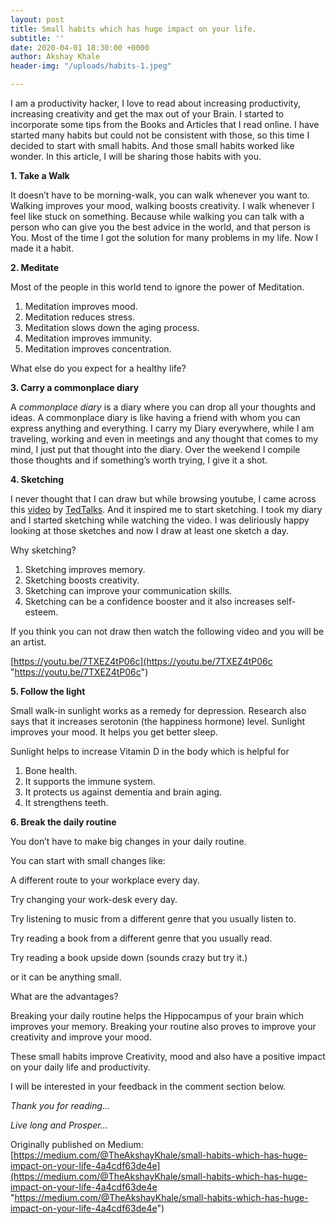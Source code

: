 ```yaml
---
layout: post
title: Small habits which has huge impact on your life.
subtitle: ''
date: 2020-04-01 18:30:00 +0000
author: Akshay Khale
header-img: "/uploads/habits-1.jpeg"

---
```

I am a productivity hacker, I love to read about increasing productivity, increasing creativity and get the max out of your Brain. I started to incorporate some tips from the Books and Articles that I read online. I have started many habits but could not be consistent with those, so this time I decided to start with small habits. And those small habits worked like wonder. In this article, I will be sharing those habits with you.

**1. Take a Walk**

It doesn’t have to be morning-walk, you can walk whenever you want to. Walking improves your mood, walking boosts creativity. I walk whenever I feel like stuck on something. Because while walking you can talk with a person who can give you the best advice in the world, and that person is You. Most of the time I got the solution for many problems in my life. Now I made it a habit.

**2. Meditate**

Most of the people in this world tend to ignore the power of Meditation.

1. Meditation improves mood.
2. Meditation reduces stress.
3. Meditation slows down the aging process.
4. Meditation improves immunity.
5. Meditation improves concentration.

What else do you expect for a healthy life?

**3. Carry a commonplace diary**

A _commonplace diary_ is a diary where you can drop all your thoughts and ideas. A commonplace diary is like having a friend with whom you can express anything and everything. I carry my Diary everywhere, while I am traveling, working and even in meetings and any thought that comes to my mind, I just put that thought into the diary. Over the weekend I compile those thoughts and if something’s worth trying, I give it a shot.

**4. Sketching**

I never thought that I can draw but while browsing youtube, I came across this [video](https://www.youtube.com/watch?v=7TXEZ4tP06c) by [TedTalks](https://www.youtube.com/channel/UCsT0YIqwnpJCM-mx7-gSA4Q). And it inspired me to start sketching. I took my diary and I started sketching while watching the video. I was deliriously happy looking at those sketches and now I draw at least one sketch a day.

Why sketching?

1. Sketching improves memory.
2. Sketching boosts creativity.
3. Sketching can improve your communication skills.
4. Sketching can be a confidence booster and it also increases self-esteem.

If you think you can not draw then watch the following video and you will be an artist.

[https://youtu.be/7TXEZ4tP06c](https://youtu.be/7TXEZ4tP06c "https://youtu.be/7TXEZ4tP06c")

**5. Follow the light**

Small walk-in sunlight works as a remedy for depression. Research also says that it increases serotonin (the happiness hormone) level. Sunlight improves your mood. It helps you get better sleep.

Sunlight helps to increase Vitamin D in the body which is helpful for

1. Bone health.
2. It supports the immune system.
3. It protects us against dementia and brain aging.
4. It strengthens teeth.

**6. Break the daily routine**

You don’t have to make big changes in your daily routine.

You can start with small changes like:

A different route to your workplace every day.

Try changing your work-desk every day.

Try listening to music from a different genre that you usually listen to.

Try reading a book from a different genre that you usually read.

Try reading a book upside down (sounds crazy but try it.)

or it can be anything small.

What are the advantages?

Breaking your daily routine helps the Hippocampus of your brain which improves your memory. Breaking your routine also proves to improve your creativity and improve your mood.

These small habits improve Creativity, mood and also have a positive impact on your daily life and productivity.

I will be interested in your feedback in the comment section below.

_Thank you for reading…_

_Live long and Prosper…_

Originally published on Medium: [https://medium.com/@TheAkshayKhale/small-habits-which-has-huge-impact-on-your-life-4a4cdf63de4e](https://medium.com/@TheAkshayKhale/small-habits-which-has-huge-impact-on-your-life-4a4cdf63de4e "https://medium.com/@TheAkshayKhale/small-habits-which-has-huge-impact-on-your-life-4a4cdf63de4e")
